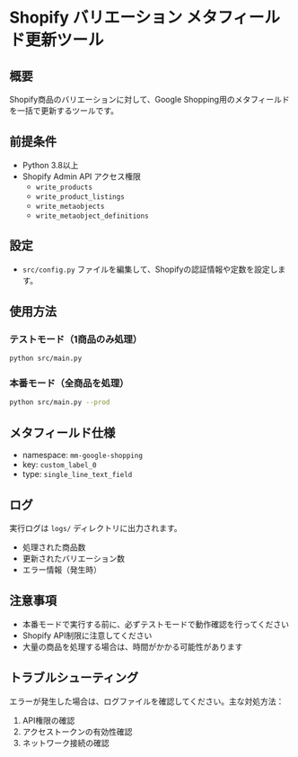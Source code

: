 # Shopify バリエーション メタフィールド更新ツール

## 概要
Shopify商品のバリエーションに対して、Google Shopping用のメタフィールドを一括で更新するツールです。

## 前提条件
- Python 3.8以上
- Shopify Admin API アクセス権限
  - `write_products`
  - `write_product_listings`
  - `write_metaobjects`
  - `write_metaobject_definitions`

## 設定
- `src/config.py` ファイルを編集して、Shopifyの認証情報や定数を設定します。


## 使用方法

### テストモード（1商品のみ処理）
```bash
python src/main.py
```
### 本番モード（全商品を処理）
```bash
python src/main.py --prod
```

## メタフィールド仕様
- namespace: `mm-google-shopping`
- key: `custom_label_0`
- type: `single_line_text_field`

## ログ
実行ログは `logs/` ディレクトリに出力されます。
- 処理された商品数
- 更新されたバリエーション数
- エラー情報（発生時）

## 注意事項
- 本番モードで実行する前に、必ずテストモードで動作確認を行ってください
- Shopify API制限に注意してください
- 大量の商品を処理する場合は、時間がかかる可能性があります

## トラブルシューティング
エラーが発生した場合は、ログファイルを確認してください。主な対処方法：
1. API権限の確認
2. アクセストークンの有効性確認
3. ネットワーク接続の確認
